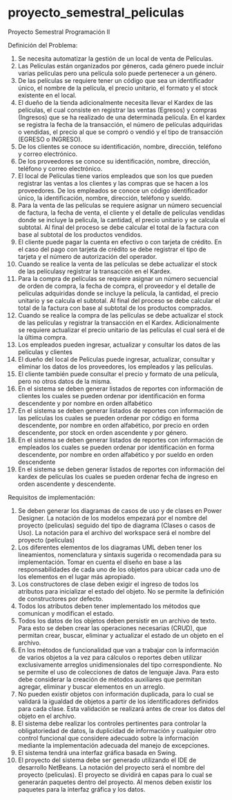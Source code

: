 # proyecto_semestral_peliculas
Proyecto Semestral Programación II

Definición del Problema: 
1. Se necesita automatizar la gestión de un local de venta de Películas.
2. Las Películas están organizados por géneros, cada género puede incluir varias películas pero una película solo puede pertenecer a un
género.
3. De las películas se requiere tener un código que sea un identificador único, el nombre de la película, el precio unitario, el formato y el
stock existente en el local.
4. El dueño de la tienda adicionalmente necesita llevar el Kardex de las películas, el cual consiste en registrar las ventas (Egresos) y
compras (Ingresos) que se ha realizado de una determinada película. En el kardex se registra la fecha de la transacción, el número de
películas adquiridas o vendidas, el precio al que se compró o vendió y el tipo de transacción (EGRESO o INGRESO).
5. De los clientes se conoce su identificación, nombre, dirección, teléfono y correo electrónico.
6. De los proveedores se conoce su identificación, nombre, dirección, teléfono y correo electrónico.
7. El local de Películas tiene varios empleados que son los que pueden registrar las ventas a los clientes y las compras que se hacen a los
proveedores. De los empleados se conoce un código identificador único, la identificación, nombre, dirección, teléfono  y sueldo.
8. Para la venta de las películas se requiere asignar un número secuencial de factura, la fecha de venta, el cliente y el detalle de películas
vendidas donde se incluye la pelicula, la cantidad, el precio unitario y se calcula el subtotal. Al final del proceso se debe calcular el total
de la factura con base al subtotal de los productos vendidos.
9. El cliente puede pagar la cuenta en efectivo o con tarjeta de crédito. En el caso del pago con tarjeta de crédito se debe registrar el tipo
de tarjeta y el número de autorización del operador.
10. Cuando se realice la venta de las películas se debe actualizar el stock de las películasy registrar la transacción en el Kardex.
11. Para la compra de películas se requiere asignar un número secuencial de orden de compra, la fecha de compra, el proveedor   y el
detalle de películas adquiridas donde se incluye la película, la cantidad, el precio unitario y se calcula el subtotal. Al final del proceso se
debe calcular el total de la factura con base al subtotal de los productos comprados.
12. Cuando se realice la compra de las películas se debe actualizar el stock de las películas y registrar la transacción en el Kardex.
Adicionalmente se requiere actualizar el precio unitario de las películas el cual será el de la última compra.
13. Los empleados pueden ingresar, actualizar y consultar los datos de las películas y clientes
14. El dueño del local de Películas puede ingresar, actualizar, consultar y eliminar  los datos de los proveedores, los empleados y las
películas. 
15. El cliente también puede consultar el precio y formato de una película, pero no otros datos de la misma.
16. En el sistema se deben generar listados de reportes con información de clientes los cuales se pueden ordenar por identificación en
forma descendente y por nombre en orden alfabético
17. En el sistema se deben generar listados de reportes con información de las películas los cuales se pueden ordenar por código en forma
descendente, por nombre en orden alfabético, por precio en orden descendente, por stock en orden ascendente y por género.
18. En el sistema se deben generar listados de reportes con información de empleados los cuales se pueden ordenar por identificación en
forma descendente, por nombre en orden alfabético y por sueldo en orden descendente
19. En el sistema se deben generar listados de reportes con información del kardex de películas los cuales se pueden ordenar fecha de
ingreso en orden ascendente y descendente.

Requisitos de implementación: 

1. Se deben generar los diagramas de casos de uso y de clases en Power Designer. La notación de los modelos empezará por el nombre
del proyecto (peliculas) seguido del tipo de diagrama (Clases o casos de Uso). La notación para el archivo del workspace será el
nombre del proyecto (peliculas)
2. Los diferentes elementos de los diagramas UML deben tener los lineamientos, nomenclatura y sintaxis sugerida o recomendada para su
implementación. Tomar en cuenta el diseño en base a las responsabilidades de cada uno de los objetos para ubicar cada uno de los
elementos en el lugar más apropiado.
3. Los constructores de clase deben exigir el ingreso de todos los atributos para inicializar el estado del objeto. No se permite la definición
de constructores por defecto.
4. Todos los atributos deben tener implementado los métodos que comunican y modifican el estado.
5. Todos los datos de los objetos deben persistir en un archivo de texto. Para esto se deben crear las operaciones necesarias (CRUD), que
permitan crear, buscar, eliminar y actualizar el estado de un objeto en el  archivo.
6. En los métodos de funcionalidad que van a trabajar con la información de varios objetos a la vez para cálculos o reportes deben utilizar
exclusivamente arreglos unidimensionales del tipo correspondiente. No se permite el uso de colecciones de datos de lenguaje Java.
Para esto debe considerar la creación de métodos auxiliares que permitan agregar, eliminar y buscar elementos en un arreglo.
7. No pueden existir objetos con información duplicada, para lo cual se validará la igualdad de objetos a partir de los identificadores
definidos para cada clase. Esta validación se realizará antes de crear los datos del objeto en el archivo.
8. El sistema debe realizar los controles pertinentes para controlar la  obligatoriedad de datos, la duplicidad de información y cualquier otro
control funcional que considere adecuado sobre la información mediante la implementación adecuada del manejo de excepciones. 
9. El sistema tendrá una interfaz gráfica basada en Swing. 
10. El proyecto del sistema debe ser generado utilizando el IDE de desarrollo NetBeans. La notación del proyecto será el nombre del
proyecto (peliculas). El proyecto se dividirá en capas para lo cual se generarán paquetes dentro del proyecto. Al menos deben existir los
paquetes para la interfaz gráfica y los datos.
